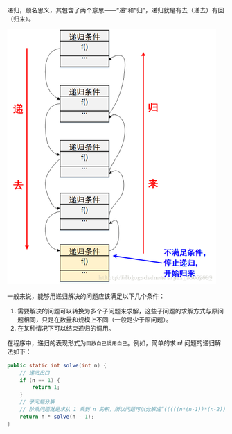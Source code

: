 递归，顾名思义，其包含了两个意思——“递”和“归”，递归就是有去（递去）有回（归来）。

<img src=".\images\递归思想.png" style="zoom:75%;" />

一般来说，能够用递归解决的问题应该满足以下几个条件：

1. 需要解决的问题可以转换为多个子问题来求解，这些子问题的求解方式与原问题相同，只是在数量和规模上不同（一般是少于原问题）。
2. 在某种情况下可以结束递归的调用。

在程序中，递归的表现形式为`函数自己调用自己`。例如，简单的求 n! 问题的递归解法如下：

```java
public static int solve(int n) {
    // 递归出口
    if (n == 1) {
        return 1;
    }
    // 子问题分解
    // 阶乘问题就是求从 1 乘到 n 的积，所以问题可以分解成“(((((n*(n-1))*(n-2))*(n-3))*...)*1)”这样的子问题
    return n * solve(n - 1);
}
```

